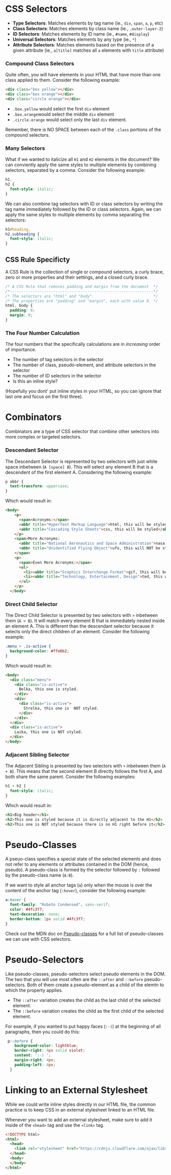 # CSS Selectors

- **Type Selectors**: Matches elements by tag name (ie., `div`, `span`, `a`, `p`, etc)
- **Class Selectors**: Matches elements by class name (ie., `.outer-layer-2`)
- **ID Selectors**: Matches elements by ID name (ie., `#name`, `#display`)
- **Universal Selectors**: Matches elements by any type (ie., `*`)
- **Attribute Selectors**: Matches elements based on the presence of a given attribute (ie., `a[title]` matches all `a` elements with `title` attribute)

### Compound Class Selectors
Quite often, you will have elements in your HTML that have more than one class applied to them. Consider the following example:
 
```html
<div class="box yellow"></div>
<div class="box orange"></div>
<div class="circle orange"></div>
```

- `.box.yellow` would select the first `div` element
- `.box.orange`would select the middle `div` element
- `.circle.orange` would select only the last `div` element. 

Remember, there is NO SPACE between each of the `.class` portions of the compound selectors. 

### Many Selectors 
What if we wanted to italicize all `H1` and `H2` elements in the document? We can conviently apply the same styles to multiple elements by combining selectors, separated by a comma. Consider the following example:

```CSS
h1,
h2 {
  font-style: italic;
}
```

We can also combine tag selectors with ID or class selectors by writing the tag name immediately followed by the ID or class selectors. Again, we can apply the same styles to multiple elements by comma separating the selectors: 

```CSS
h1#heading,
h2.subheading {
  font-style: italic;
}
```

## CSS Rule Specificty
A CSS Rule is the collection of single or compound selectors, a curly brace, zero or more properties and their settings, and a closed curly brace. 

```css
/* A CSS Rule that removes padding and margin from the document  */
/*---------------------------------------------------------------*/
/* The selectors are "html" and "body".                          */
/* The properties are "padding" and "margin", each with value 0. */
html, body {
  padding: 0;
  margin: 0;
}
```

### The Four Number Calculation
The four numbers that the specifically calculations are in _increasing_ order of importance. 
- The number of tag selectors in the selector
- The number of class, pseudo-element, and attribute selectors in the selector
- The number of ID selectors in the selector
- Is this an inline style?

(Hopefully you dont' put inline styles in your HTML, so you can ignore that last one and focus on the first three). 

# Combinators
Combinators are a type of CSS selector that _combine_ other selectors into more complex or targeted selectors. 

### Descendant Selector
The Descendant Selector is represented by two selectors with just white space inbetween (`A [space] B`). This will select any element B that is a descendent of the first element A. Considering the following example: 

```css
p abbr {
  text-transform: uppercase;
}
```

Which would result in:

```html
<body>
    <p>
      <span>Acronyms:</span>
      <abbr title="HyperText Markup Language">html, this will be styled</abbr>
      <abbr title="Cascading Style Sheets">css, this will be styled</abbr>
    </p>
    <span>More Acronyms:
      <abbr title="National Aeronautics and Space Administration">nasa, this will NOT be styled</abbr>
      <abbr title="Unidentified Flying Object">ufo, this will NOT be styled</abbr>
    </span>
    <p>
      <span>Even More Acronyms:</span>
      <ul>
        <li><abbr title="Graphics Interchange Format">gif, this will be styled</li></abbr>
        <li><abbr title="Technology, Entertainment, Design">ted, this will be styled</li></abbr>
      </ul>
    </p>
  </body>
```

### Direct Child Selector
The Direct Child Selector is presented by two selectors with `>` inbetween them (`A > B`). It will match every element B that is immediately nested inside an element A. This is different than the descendant selector because it selects only the direct children of an element. Consider the following example:

```css
.menu > .is-active {
  background-color: #ffe0b2;
}
```

Which would result in:

```html
<body>
  <div class="menu">
    <div class="is-active">
      Belka, this one is styled.
    </div>
    <div>
      <div class="is-active">
        Strelka, this one is  NOT styled. 
      </div>
    </div>
  </div>
  <div class="is-active">
    Laika, this one is NOT styled. 
  </div>
</body>
```

### Adjacent Sibling Selector
The Adjacent Sibling is presented by two selectors with `+` inbetween them (`A + B`). This means that the second element B directly follows the first A, and both share the same parent. Consider the following examples:

```css
h1 + h2 {
  font-style: italic;
}
```

Which would result in: 

```html
<h1>Big header</h1>
<h2>This one is styled because it is directly adjacent to the H1</h2>
<h2>This one is NOT styled because there is no H1 right before it</h2>
```

# Pseudo-Classes
A pseuo-class specifies a special state of the selected elements and does not refer to any elements or attributes contained in the DOM (hence, pseudo). A pseudo-class is formed by the selector followed by `:` followed by the pseudo-class name (`A:B`).

If we want to style all anchor tags (`a`) only when the mouse is over the content of the anchor tag (`:hover`), consider the following example: 

```css
a:hover {
  font-family: "Roboto Condensed", sans-serif;
  color: #4fc3f7;
  text-decoration: none;
  border-bottom: 2px solid #4fc3f7;
}
```

Check out the MDN doc on [Pseudo-classes](https://developer.mozilla.org/en-US/docs/Web/CSS/Pseudo-classes) for a full list of pseudo-classes we can use with CSS selectors. 

# Pseudo-Selectors
Like pseudo-classes, pseudo-selectors select pseudo elements in the DOM. The two that you will use most often are the `::after` and `::before` pseudo-selectors. Both of them create a pseudo-element as a child of the elemtn to which the property applies. 
- The `::after` variation creates the child as the last child of the selected element.
- The `::before` variation creates the child as the first child of the selected element.

For example, if you wanted to put happy faces (`:-)`) at the beginning of all paragraphs, then you could do this:

```css
 p::before {
    background-color: lightblue;
    border-right: 4px solid violet;
    content: ':-) ';
    margin-right: 4px;
    padding-left: 4px;
  }
```

# Linking to an External Stylesheet
While we could write inline styles directly in our HTML file, the common practice is to keep CSS in an external stylesheet linked to an HTML file. 

Whenever you want to add an external stylesheet, make sure to add it inside of the `<head>` tag and use the `<link>` tag. 

```html
<!DOCTYPE html>
<html>
  <head>
    <link rel="stylesheet" href="https://cdnjs.cloudflare.com/ajax/libs/normalize/3.0.3/normalize.min.css">
  </head>
  <body>
  </body>
</html>
```
